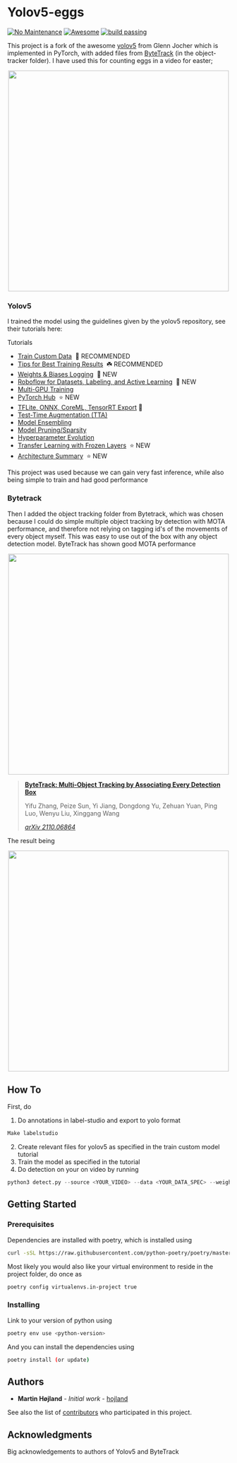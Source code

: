 # Yolov5-eggs

[![No Maintenance](http://unmaintained.tech/badge.svg)](http://unmaintained.tech/)
[![Awesome](https://cdn.rawgit.com/sindresorhus/awesome/d7305f38d29fed78fa85652e3a63e154dd8e8829/media/badge.svg)](https://github.com/sindresorhus/awesome)
[![build passing](https://img.shields.io/static/v1?label=build&message=passing&color=green)](https://github.com/Go-Autonomous/mime-parser)

This project is a fork of the awesome [yolov5](https://github.com/ultralytics/yolov5) from Glenn Jocher which is implemented in PyTorch, with added files from [ByteTrack](https://github.com/ifzhang/ByteTrack) (in the object-tracker folder). I have used this for counting eggs in a video for easter; 

<p align="center"><img src="https://raw.githubusercontent.com/Hojland/yolov5-eggs/master/assets/eggs-prior.gif" width="500"/></p>

### Yolov5 

I trained the model using the guidelines given by the yolov5 repository, see their tutorials here:

<summary>Tutorials</summary>

- [Train Custom Data](https://github.com/ultralytics/yolov5/wiki/Train-Custom-Data)  🚀 RECOMMENDED
- [Tips for Best Training Results](https://github.com/ultralytics/yolov5/wiki/Tips-for-Best-Training-Results)  ☘️
  RECOMMENDED
- [Weights & Biases Logging](https://github.com/ultralytics/yolov5/issues/1289)  🌟 NEW
- [Roboflow for Datasets, Labeling, and Active Learning](https://github.com/ultralytics/yolov5/issues/4975)  🌟 NEW
- [Multi-GPU Training](https://github.com/ultralytics/yolov5/issues/475)
- [PyTorch Hub](https://github.com/ultralytics/yolov5/issues/36)  ⭐ NEW
- [TFLite, ONNX, CoreML, TensorRT Export](https://github.com/ultralytics/yolov5/issues/251) 🚀
- [Test-Time Augmentation (TTA)](https://github.com/ultralytics/yolov5/issues/303)
- [Model Ensembling](https://github.com/ultralytics/yolov5/issues/318)
- [Model Pruning/Sparsity](https://github.com/ultralytics/yolov5/issues/304)
- [Hyperparameter Evolution](https://github.com/ultralytics/yolov5/issues/607)
- [Transfer Learning with Frozen Layers](https://github.com/ultralytics/yolov5/issues/1314)  ⭐ NEW
- [Architecture Summary](https://github.com/ultralytics/yolov5/issues/6998)  ⭐ NEW

This project was used because we can gain very fast inference, while also being simple to train and had good performance


### Bytetrack


Then I added the object tracking folder from Bytetrack, which was chosen because I could do simple multiple object tracking by detection with MOTA performance, and therefore not relying on tagging id's of the movements of every object myself. This was easy to use out of the box with any object detection model. ByteTrack has shown good MOTA performance

<p align="center"><img src="https://raw.githubusercontent.com/ifzhang/ByteTrack/main/assets/sota.png" width="500"/></p>

> [**ByteTrack: Multi-Object Tracking by Associating Every Detection Box**](https://arxiv.org/abs/2110.06864)
> 
> Yifu Zhang, Peize Sun, Yi Jiang, Dongdong Yu, Zehuan Yuan, Ping Luo, Wenyu Liu, Xinggang Wang
> 
> *[arXiv 2110.06864](https://arxiv.org/abs/2110.06864)*


The result being 

<p align="center"><img src="https://raw.githubusercontent.com/Hojland/yolov5-eggs/master/assets/eggs-annotated.gif" width="500"/></p>


## How To
First, do 

1. Do annotations in label-studio and export to yolo format

```bash
Make labelstudio
```
2. Create relevant files for yolov5 as specified in the train custom model tutorial
3. Train the model as specified in the tutorial
4. Do detection on your on video by running

```python
python3 detect.py --source <YOUR_VIDEO> --data <YOUR_DATA_SPEC> --weights <YOUR_BEST_TRAINED_WEIGHTS>
```

## Getting Started

### Prerequisites


Dependencies are installed with poetry, which is installed using

``` bash
curl -sSL https://raw.githubusercontent.com/python-poetry/poetry/master/get-poetry.py | python -
```

Most likely you would also like your virtual environment to reside in the project folder, do once as
``` bash
poetry config virtualenvs.in-project true
```

### Installing

Link to your version of python using 
``` bash
poetry env use <python-version>
```

And you can install the dependencies using 
``` bash
poetry install (or update)
```


## Authors

* **Martin Højland** - *Initial work* - [hojland](https://github.com/Hojland)

See also the list of [contributors](https://github.com/Hojland/yolov5-eggs/contributors) who participated in this project.


## Acknowledgments

Big acknowledgements to authors of Yolov5 and ByteTrack
